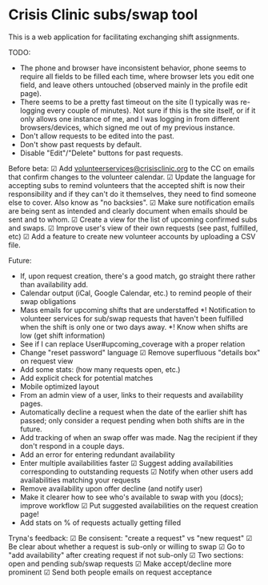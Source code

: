 # Crisis Clinic subs/swap tool

This is a web application for facilitating exchanging shift assignments.

TODO:
* The phone and browser have inconsistent behavior, phone seems to require all fields to be filled each time, where browser lets you edit one field, and leave others untouched (observed mainly in the profile edit page).
* There seems to be a pretty fast timeout on the site (I typically was re-logging every couple of minutes).  Not sure if this is the site itself, or if it only allows one instance of me, and I was logging in from different browsers/devices, which signed me out of my previous instance.
* Don't allow requests to be edited into the past.
* Don't show past requests by default.
* Disable "Edit"/"Delete" buttons for past requests.

Before beta:
☑ Add volunteerservices@crisisclinic.org to the CC on emails that confirm changes to the volunteer calendar.
☑ Update the language for accepting subs to remind volunteers that the accepted shift is now their responsibility and if they can't do it themselves, they need to find someone else to cover. Also know as "no backsies".
☑ Make sure notification emails are being sent as intended and clearly document when emails should be sent and to whom.
☑ Create a view for the list of upcoming confirmed subs and swaps.
☑ Improve user's view of their own requests (see past, fulfilled, etc)
☑ Add a feature to create new volunteer accounts by uploading a CSV file.

Future:
* If, upon request creation, there's a good match, go straight there rather than availability add.
* Calendar output (iCal, Google Calendar, etc.) to remind people of their swap obligations
* Mass emails for upcoming shifts that are understaffed
*! Notification to volunteer services for sub/swap requests that haven't been fulfilled when the shift is only one or two days away.
*! Know when shifts are low (get shift information)
* See if I can replace User#upcoming_coverage with a proper relation
* Change "reset password" language
☑ Remove superfluous "details box" on request view
* Add some stats: (how many requests open, etc.)
* Add explicit check for potential matches
* Mobile optimized layout
* From an admin view of a user, links to their requests and availability pages.
* Automatically decline a request when the date of the earlier shift has passed; only consider a request pending when both shifts are in the future.
* Add tracking of when an swap offer was made. Nag the recipient if they don't respond in a couple days.
* Add an error for entering redundant availability
* Enter multiple availabilities faster
☑ Suggest adding availabilities corresponding to outstanding requests
☑ Notify when other users add availabilities matching your requests
* Remove availability upon offer decline (and notify user)
* Make it clearer how to see who's available to swap with you (docs); improve workflow
☑ Put suggested availabilities on the request creation page!
* Add stats on % of requests actually getting filled

Tryna's feedback:
☑︎ Be consisent: "create a request" vs "new request"
☑︎ Be clear about whether a request is sub-only or willing to swap
☑︎ Go to "add availability" after creating request if not sub-only
☑︎ Two sections: open and pending sub/swap requests
☑︎ Make accept/decline more prominent
☑︎ Send both people emails on request acceptance